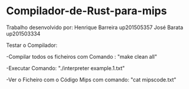 # Compilador-de-Rust-para-mips
Trabalho desenvolvido por:
  Henrique Barreira  up201505357
  José Barata  	   up201503334

Testar o Compilador:

-Compilar todos os ficheiros com Comando : "make clean all"

-Executar Comando: "./interpreter example.1.txt" 

-Ver o Ficheiro com o Código Mips com comando: "cat mipscode.txt"
